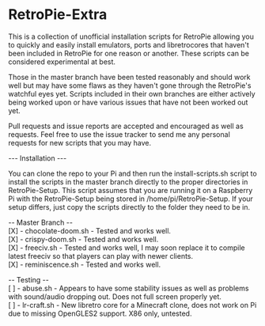 # RetroPie-Extra

This is a collection of unofficial installation scripts for RetroPie allowing you to quickly and easily install emulators, ports and libretrocores that haven't been 
included in RetroPie for one reason or another. These scripts can be considered experimental at best. 

Those in the master branch have been tested reasonably and should work well but may have some flaws as they haven't gone through the RetroPie's watchful eyes yet. 
Scripts included in their own branches are either actively being worked upon or have various issues that have not been worked out yet.

Pull requests and issue reports are accepted and encouraged as well as requests. Feel free to use the issue tracker to send me any personal requests for new scripts
that you may have.

--- Installation ---

You can clone the repo to your Pi and then run the install-scripts.sh script to install the scripts in the master branch directly to the proper directories in RetroPie-Setup.
This script assumes that you are running it on a Raspberry Pi with the RetroPie-Setup being stored in /home/pi/RetroPie-Setup. If your setup differs, just copy the scripts
directly to the folder they need to be in.


-- Master Branch --  
[X] - chocolate-doom.sh - Tested and works well.    
[X] - crispy-doom.sh - Tested and works well.  
[X] - freeciv.sh - Tested and works well, I may soon replace it to compile latest freeciv so that players can play with newer clients.  
[X] - reminiscence.sh - Tested and works well.  

-- Testing --  
[ ] - abuse.sh - Appears to have some stability issues as well as problems with sound/audio dropping out. Does not full screen properly yet.  
[ ] - lr-craft.sh - New libretro core for a Minecraft clone, does not work on Pi due to missing OpenGLES2 support. X86 only, untested.  


